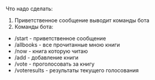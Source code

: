 Что надо сделать:

1. Приветственное сообщение выводит команды бота
2. Команды бота:

- /start - приветственное сообщение
- /allbooks - все прочитанные мною книги
- /now - книга которую читаю
- /add - добавление книги
- /vote - проголосовать за книгу
- /voteresults - результаты текущего голосования